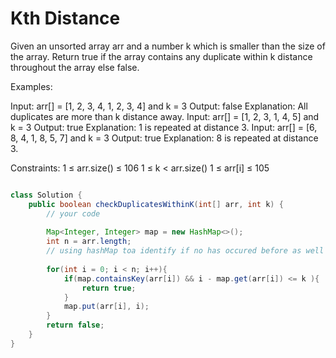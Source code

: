 # Kth Distance

Given an unsorted array arr and a number k which is smaller than the size of the array. Return true if the array contains any duplicate within k distance throughout the array else false.

Examples:

Input: arr[] = [1, 2, 3, 4, 1, 2, 3, 4] and k = 3
Output: false
Explanation: All duplicates are more than k distance away.
Input: arr[] = [1, 2, 3, 1, 4, 5] and k = 3
Output: true
Explanation: 1 is repeated at distance 3.
Input: arr[] = [6, 8, 4, 1, 8, 5, 7] and k = 3
Output: true
Explanation: 8 is repeated at distance 3.


Constraints:
1 ≤ arr.size() ≤ 106
1 ≤ k < arr.size()
1 ≤ arr[i] ≤ 105
```java

class Solution {
    public boolean checkDuplicatesWithinK(int[] arr, int k) {
        // your code
        
        Map<Integer, Integer> map = new HashMap<>();
        int n = arr.length;
        // using hashMap toa identify if no has occured before as well
        
        for(int i = 0; i < n; i++){
            if(map.containsKey(arr[i]) && i - map.get(arr[i]) <= k ){
                return true;
            }
            map.put(arr[i], i);
        }
        return false;
    }
}
```